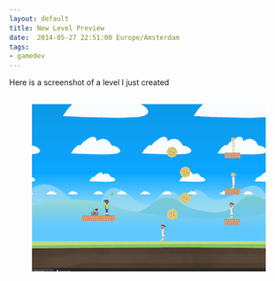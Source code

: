 ```yaml
---
layout: default
title: New Level Preview
date:  2014-05-27 22:51:00 Europe/Amsterdam
tags: 
- gamedev
---
```


Here is a screenshot of a level I just created
<center><br>
<img id = "blogCenteredImage" src="/img/screenshots/kickingballs/Screen Shot 2014-05-27 at 20.06.36.png" >
</center>